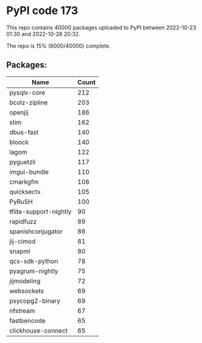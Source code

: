 # PyPI code 173

This repo contains 40000 packages uploaded to PyPI between 
2022-10-23 01:30 and 2022-10-28 20:32.

The repo is 15% (6000/40000) complete.

## Packages:

| Name  | Count |
| ----- | ----- |
| pysqlx-core | 212 |
| bcolz-zipline | 203 |
| openjij | 186 |
| stim | 162 |
| dbus-fast | 140 |
| bloock | 140 |
| lagom | 122 |
| pyguetzli | 117 |
| imgui-bundle | 110 |
| cmarkgfm | 108 |
| quicksectx | 105 |
| PyRuSH | 100 |
| tflite-support-nightly | 90 |
| rapidfuzz | 89 |
| spanishconjugator | 86 |
| jij-cimod | 81 |
| snapml | 80 |
| qcs-sdk-python | 78 |
| pyagrum-nightly | 75 |
| jijmodeling | 72 |
| websockets | 69 |
| psycopg2-binary | 69 |
| nfstream | 67 |
| fastbencode | 65 |
| clickhouse-connect | 65 |


